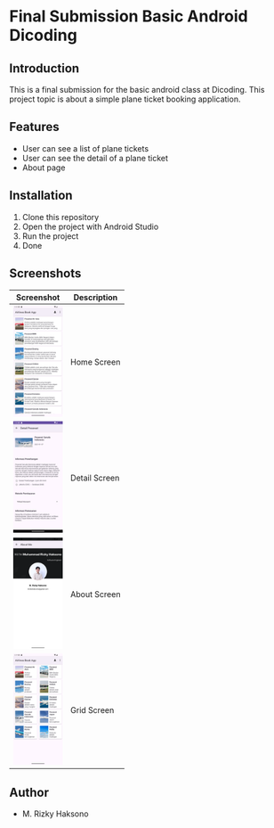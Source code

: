 # Final Submission Basic Android Dicoding

## Introduction

This is a final submission for the basic android class at Dicoding. This project topic is about a simple plane ticket booking application.

## Features

- User can see a list of plane tickets
- User can see the detail of a plane ticket
- About page

## Installation

1. Clone this repository
2. Open the project with Android Studio
3. Run the project
4. Done

## Screenshots

| Screenshot | Description |
|------------|-------------|
| <img src="./screenshots/screenshot-1.png" alt="Home Screen" height="200"> | Home Screen |
| <img src="./screenshots/screenshot-2.png" alt="Detail Screen" height="200"> | Detail Screen |
| <img src="./screenshots/screenshot-3.png" alt="About Screen" height="200"> | About Screen |
| <img src="./screenshots/screenshot-4.png" alt="Grid Screen" height="200"> | Grid Screen |

## Author

- M. Rizky Haksono